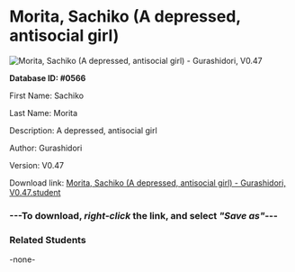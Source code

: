 # Morita, Sachiko (A depressed, antisocial girl)

<img src="Files/Morita, Sachiko (A depressed, antisocial girl).png" title="Morita, Sachiko (A depressed, antisocial girl) - Gurashidori, V0.47">

**Database ID: #0566**

First Name: Sachiko

Last Name: Morita

Description: A depressed, antisocial girl

Author: Gurashidori

Version: V0.47

Download link: <a href="https://raw.githubusercontent.com/Arbiter1223/Daigaku-Gurashi-Custom-Students/master/Files/Student Files/Morita%2C%20Sachiko%20(A%20depressed%2C%20antisocial%20girl)%20-%20Gurashidori%2C%20V0.47.student">Morita, Sachiko (A depressed, antisocial girl) - Gurashidori, V0.47.student</a>

### ---**To download, _right-click_ the link, and select _"Save as"_**---

### Related Students

-none-
